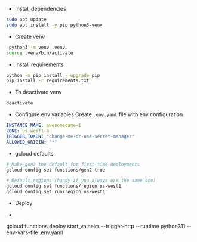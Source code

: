 ﻿- Install dependencies
```bash
sudo apt update
sudo apt install -y pip python3-venv

```
- Create venv
```bash
 python3 -m venv .venv
source .venv/bin/activate
```
- Install requirements
```bash
python -m pip install --upgrade pip
pip install -r requirements.txt
```
- To deactivate venv
```bash
deactivate
```

- Configure env variables
 Create `.env.yaml` file with env configuration
```yaml
INSTANCE_NAME: awesomegame-1
ZONE: us-west1-a
TRIGGER_TOKEN: "change-me-or-use-secret-manager"
ALLOWED_ORIGIN: "*"
```

- gcloud defaults
```bash
# Make gen2 the default for first-time deployments
gcloud config set functions/gen2 true

# Default regions (handy if you always use the same one)
gcloud config set functions/region us-west1
gcloud config set run/region us-west1
```

- Deploy
- ```bash
 gcloud functions deploy start_valheim --trigger-http --runtime python311 --env-vars-file .env.yaml
```